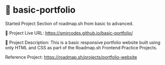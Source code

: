 # 📁 basic-portfolio
Started Project Section of roadmap.sh from basic to advanced.

🔗 Project Live URL:
https://smircodes.github.io/basic-portfolio/

🔗 Project Description:
This is a basic responsive portfolio website built using only HTML and CSS as part of the Roadmap.sh Frontend Practice Projects.

Reference Project:
https://roadmap.sh/projects/portfolio-website

